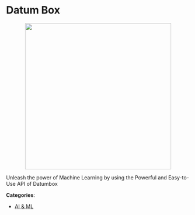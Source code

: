 # Datum Box
<p align="center">
    <img width="400" src="https://raw.githubusercontent.com/apis-list/apis-list/apis/datum-box/logo_256x256.png" />
</p>

Unleash the power of Machine Learning by using the Powerful and Easy-to-Use API of Datumbox



**Categories**:

- [AI & ML](https://github.com/apis-list/apis-list#ai-and-ml)



